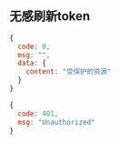 ## 无感刷新token

```js
{
  code: 0,
  msg: "",
  data: {
    content: "受保护的资源"
  }
}

{
  code: 401,
  msg: "Unauthorized"
}
```